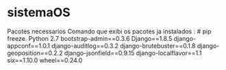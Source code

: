 # sistemaOS
Pacotes necessarios
 Comando que exibi os pacotes ja instalados : # pip freeze.
Python 2.7 
bootstrap-admin==0.3.6
Django==1.8.5
django-appconf==1.0.1
django-auditlog==0.3.2
django-brutebuster==0.1.8
django-geoposition==0.2.2
django-jsonfield==0.9.15
django-localflavor==1.1
six==1.10.0
wheel==0.24.0



